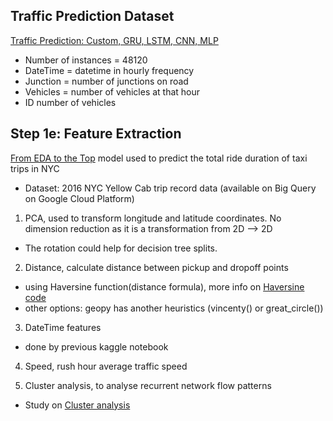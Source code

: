 ## Traffic Prediction Dataset
[Traffic Prediction: Custom, GRU, LSTM, CNN, MLP](https://www.kaggle.com/code/atulchoudhary29/traffic-prediction-custom-gru-lstm-cnn-mlp/input)

- Number of instances = 48120
- DateTime = datetime in hourly frequency
- Junction = number of junctions on road
- Vehicles = number of vehicles at that hour
- ID number of vehicles

## Step 1e: Feature Extraction
[From EDA to the Top](https://www.kaggle.com/code/gaborfodor/from-eda-to-the-top-lb-0-367)
model used to predict the total ride duration of taxi trips in NYC
- Dataset: 2016 NYC Yellow Cab trip record data (available on Big Query on Google Cloud Platform)

1. PCA, used to transform longitude and latitude coordinates. No dimension reduction as it is a transformation from 2D --> 2D
- The rotation could help for decision tree splits.

2. Distance, calculate distance between pickup and dropoff points
- using Haversine function(distance formula), more info on [Haversine code](https://www.kaggle.com/code/jpmiller/vincenty-haversine-euclidean-they-can-all-work)
- other options: geopy has another heuristics (vincenty() or great_circle())

3. DateTime features
- done by previous kaggle notebook

4. Speed, rush hour average traffic speed

5. Cluster analysis, to analyse recurrent network flow patterns 
- Study on [Cluster analysis](https://www.sciencedirect.com/science/article/pii/S0968090X22002959#:~:text=Cluster%20analysis%20(or%20clustering)%20for,a%20long%20period%20of%20time.)